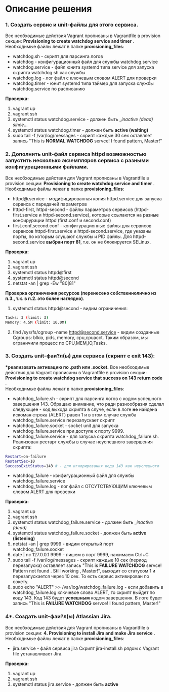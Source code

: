# Описание решения



### 1. Создать сервис и unit-файлы для этого сервиса.

Все необходимые действия Vagrant прописаны в Vagrantfile в provision секции: __Provisioning to create watchdog service and timer__ 
.  
Необходимые файлы лежат в папке __provisioning_files__:
- watchdog.sh - скрипт для парсинга логов
- watchdog - конфигурационный файл для службы watchdog.service
- watchdog.service - файл юнита systemd типа service для запуска скрипта watchdog.sh как службы
- watchdog.log - лог файл с ключевым словом ALERT для проверки
- watchdog.timer - юнит systemd типа таймер для запуска службы watchdog.service по расписанию

__Проверка:__
1. vagrant up  
2. vagrant ssh  
3. systemctl status watchdog.service - должен быть  __inactive (dead) since..._
4. systemctl status watchdog.timer - должен быть __active (waiting)__
5. sudo tail -f /var/log/messages - скрипт каждые 30 сек оставляет запись "This is __NORMAL WATCHDOG__ servce! I found pattern, Master!"

### 2. Дополнить unit-файл сервиса httpd возможностью запустить несколько экземпляров сервиса с разными конфигурационными файлами.
Все необходимые действия для Vagrant прописаны в Vagrantfile в provision секции: __Provisioning to create watchdog service and timer__ 
.  
Необходимые файлы лежат в папке __provisioning_files__:
- httpd@.service - модифицированная копия httpd.service для запуска сервиса с паредачей параметров
- httpd-first, httpd-second - файлы параметров сервисов (httpd-first.service и httpd-second.service), которые ссылаются на разные конфирурации httpd (first.conf и second.conf)
- first.conf,second.conf - конфигурационные файлы для сервисов сервисов httpd-first.service и httpd-second.service, где указаны порты, по которым слушают службы и PID файлы. Для httpd-second.service __выбран порт 81__, т.е. он не блокируется SELinux.  

 __Проверка:__
1. vagrant up  
2. vagrant ssh  
3. systemctl status httpd@first
4. systemctl status httpd@second
5. netstat -an  | grep -Ew "80|81"  
  
__Проверка органичения ресурсов (перенесено собственнолично из п.3., т.к. в п.2. это более наглядно)__.  
1. systemctl status httpd@second - видим ограничения:
```bash
Tasks: 3 (limit: 3)
Memory: 4.5M (limit: 10.0M)
```
2. find /sys/fs/cgroup -name httpd@second.service - видим созданные Cgroups: blkio, pids, memory, cpu,cpuacct. Таким образом, мы ограничили процесс по CPU,MEM,IO,Tasks.



### 3. Создать unit-фаи?л(ы) для сервиса (скрипт с exit 143):
__*реализовать активацию по .path или .socket.__
Все необходимые действия для Vagrant прописаны в Vagrantfile в provision секции: __Provisioning to create watchdog service that success on 143 return code__ .  
Необходимые файлы лежат в папке __provisioning_files__:
- watchdog_failure.sh - скрипт для парсинга логов c кодом успешного завершения 143. Обращаю внимание, что ради разнообразия сделал следующее - код выхода скрипта в случе, если в логе __не__ найдена искомая строка (ALERT) равен 1 и в этом случае служба watchdog_failure.service перезапускает скрипт
- watchdog_failure.socket - socket unit для запуска watchdog_failure.service при доступе к порту 9999.
- watchdog_failure.service - для запуска скрипта watchdog_failure.sh. Реализован рестарт службы в случае неуcпешного завершения скрипта:
```sh
Restart=on-failure
RestartSec=10
SuccessExitStatus=143 # - для игнорирования кода 143 как неуспешного
```
- watchdog_failure - конфигурационный файл для службы watchdog_failure.service  
- watchdog_failure.log - лог файл с ОТСУТСТВУЮЩИМ ключевым словом ALERT для проверки  
  
__Проверка:__
1. vagrant up  
2. vagrant ssh  
3. systemctl status watchdog_failure.service - должен быть  __inactive (dead)_
4. systemctl status watchdog_failure.socket  - должен быть  __active (listening)__
5. netstat -an | grep 9999 - видим открытый порт watchdog_failure.socket 
6. date | nc 127.0.0.1 9999 - пишем в порт 9999, нажимаем Ctrl+C
7. sudo tail -f /var/log/messages - скрипт каждые 10 сек (период перезапуска) оставляет запись "This is __FAILURE WATCHDOG__ servce! Pattern not found . Still working , Master!", выходит со статусом 1 и перезапускается через 10 сек. То есть сервис активирован по сокету.
11. sudo echo "ALERT" >> /var/log/watchdog_failure.log - если добавить в  watchdog_failure.log ключевое слово ALERT, то скрипт выйдет по коду 143. Код 143 будет __успешным__ кодом завершения. В логе будет запись "This is __FAILURE WATCHDOG__ servce! I found pattern, Master!"

### 4*. Создать unit-фаи?л(ы) Atlassian Jira.
Все необходимые действия для Vagrant прописаны в Vagrantfile в provision секции: __4. Provisioning to install Jira and make Jira service__ . Необходимые файлы лежат в папке __provisioning_files__:
 - jira.service - файл сервиса jira
Скрипт jira-install.sh рядом с Vagrant file устанавливает Jira.

__Проверка:__
1. vagrant up  
2. vagrant ssh  
3. systemctl status jira.service - должен быть  __active__
